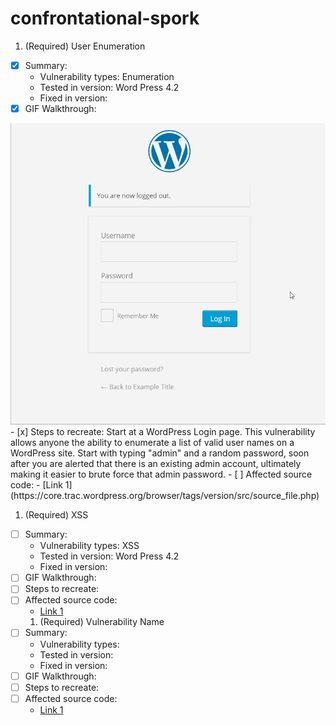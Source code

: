 # confrontational-spork

1. (Required) User Enumeration
  - [x] Summary: 
    - Vulnerability types: Enumeration
    - Tested in version: Word Press 4.2
    - Fixed in version: 
  - [x] GIF Walkthrough: 
<img src='WordPress Username Enumeration.gif' title='WordPress Username Enumeration' width='' alt='' />
  - [x] Steps to recreate: Start at a WordPress Login page. This vulnerability allows anyone the ability to enumerate a list of valid user names on a WordPress site. Start with typing "admin" and a random password, soon after you are alerted that there is an existing admin account, ultimately making it easier to brute force that admin password. 
  - [ ] Affected source code:
    - [Link 1](https://core.trac.wordpress.org/browser/tags/version/src/source_file.php)
    
    
1. (Required) XSS
  - [ ] Summary: 
    - Vulnerability types: XSS
    - Tested in version: Word Press 4.2
    - Fixed in version: 
  - [ ] GIF Walkthrough: 
  - [ ] Steps to recreate: 
  - [ ] Affected source code:
    - [Link 1](https://core.trac.wordpress.org/browser/tags/version/src/source_file.php)
    1. (Required) Vulnerability Name
  - [ ] Summary: 
    - Vulnerability types: 
    - Tested in version: 
    - Fixed in version:
  - [ ] GIF Walkthrough: 
  - [ ] Steps to recreate: 
  - [ ] Affected source code:
    - [Link 1](https://core.trac.wordpress.org/browser/tags/version/src/source_file.php)
    
